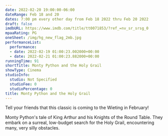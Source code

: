 ```yaml
---
date: 2022-02-20 19:00:00-06:00
dateRange: Feb 18 and 20
dates: 7:00 pm every other day from Feb 18 2022 thru Feb 20 2022
draft: false
imdbURL: https://www.imdb.com/title/tt0071853/?ref_=nv_sr_srsg_0
mpaaRating: PG
oneSheet: /img/hg_new_flag_2mb.jpg
performanceList:
  performance:
  - date: 2022-02-19 01:00:23.002000+00:00
  - date: 2022-02-21 01:00:23.882000+00:00
runningTime: 91
shortTitle: Monty Python and the Holy Grail
showType: Cinema
studioInfo:
  studio: Not Specified
  studioFee: 0
  studioPercentage: 0
title: Monty Python and the Holy Grail
---
```


Tell your friends that this classic is coming to the Wieting in February!

Monty Python's tale of King Arthur and his Knights of the Round Table. They embark on a surreal, low-budget search for the Holy Grail, encountering many, very silly obstacles.